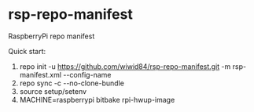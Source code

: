 # rsp-repo-manifest
RaspberryPi repo manifest

Quick start:
1. repo init -u https://github.com/wiwid84/rsp-repo-manifest.git -m rsp-manifest.xml --config-name
2. repo sync -c --no-clone-bundle
3. source setup/setenv
4. MACHINE=raspberrypi bitbake rpi-hwup-image
